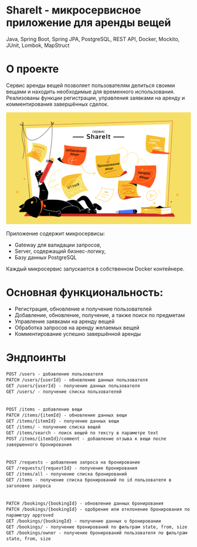 # ShareIt - микросервисное приложение для аренды вещей

Java, Spring Boot, Spring JPA, PostgreSQL, REST API, Docker, Mockito, JUnit, Lombok, MapStruct

# О проекте

Сервис аренды вещей позволяет пользователям делиться своими вещами и находить необходимые для временного использования. Реализованы функции регистрации, управления заявками на аренду и комментирования завершённых сделок.

![img.png](img.png)

Приложение содержит микросервисы:

- Gateway для валидации запросов,
- Server, содержащий бизнес-логику,
- Базу данных PostgreSQL

Каждый микросервис запускается в собственном Docker контейнере.
# Основная функциональность:

- Регистрация, обновление и получение пользователей
- Добавление, обновление, получение, а также поиск по предметам
- Управление заявками на аренду вещей
- Обработка запросов на аренду желаемых вещей
- Комментирование успешно завершённой аренды

# Эндпоинты

    POST /users - добавление пользователя
    PATCH /users/{userId} - обновление данных пользователя
    GET /users/{userId} - получение данных пользователя
    GET /users/ - получение списка пользователей


    POST /items - добавление вещи
    PATCH /items/{itemId} - обновление данных вещи
    GET /items/{itemId} - получение данных вещи
    GET /items/ - получение списка вещей
    GET /items/search - поиск вещей по тексту в параметре text
    POST /items/{itemId}/comment - добавление отзыва к вещи после завершенного бронирования


    POST /requests - добавление запроса на бронирование
    GET /requests/{requestId} - получение бронирования
    GET /items/all - получение списка бронирований
    GET /items - получение списка бронирований по id пользователя в заголовке запроса


    PATCH /bookings/{bookingId} - обновление данных бронирования
    PATCH /bookings/{bookingId} - одобрение или отклонение бронирования по параметру approved
    GET /bookings/{bookingId} - получение данных о бронировании
    GET /bookings/ - получение бронирований по фильтрам state, from, size
    GET /bookings/owner - получение бронирований пользователя по фильтрам state, from, size